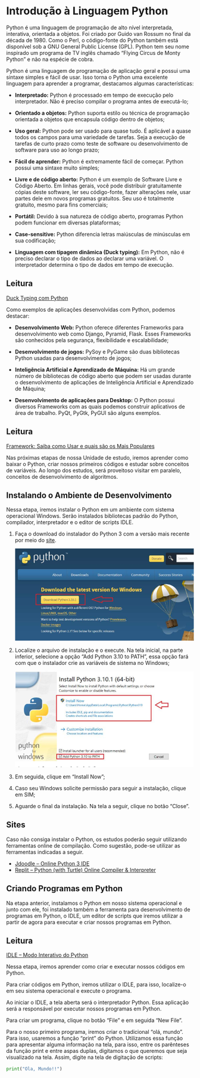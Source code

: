 # Introdução à Linguagem Python

Python é uma linguagem de programação de alto nível interpretada, interativa, orientada a objetos. Foi criado por Guido van Rossum no final da década de 1980. Como o Perl, o código-fonte do Python também está disponível sob a GNU General Public License (GPL). Python tem seu nome inspirado um programa de TV inglês chamado “Flying Circus de Monty Python” e não na espécie de cobra.

Python é uma linguagem de programação de aplicação geral e possui uma sintaxe simples e fácil de usar. Isso torna o Python uma excelente linguagem para aprender a programar, destacamos algumas características:

- **Interpretado:** Python é processado em tempo de execução pelo interpretador. Não é preciso compilar o programa antes de executá-lo;
  
- **Orientado a objetos:** Python suporta estilo ou técnica de programação orientada a objetos que encapsula código dentro de objetos;

- **Uso geral:** Python pode ser usado para quase tudo. É aplicável a quase todos os campos para uma variedade de tarefas. Seja a execução de tarefas de curto prazo como teste de software ou desenvolvimento de software para uso ao longo prazo;

- **Fácil de aprender:** Python é extremamente fácil de começar. Python possui uma sintaxe muito simples;

- **Livre e de código aberto:** Python é um exemplo de Software Livre e Código Aberto. Em linhas gerais, você pode distribuir gratuitamente cópias deste software, ler seu código-fonte, fazer alterações nele, usar partes dele em novos programas gratuitos. Seu uso é totalmente gratuito, mesmo para fins comerciais;

- **Portátil:** Devido à sua natureza de código aberto, programas Python podem funcionar em diversas plataformas;

- **Case-sensitive:** Python diferencia letras maiúsculas de minúsculas em sua codificação;

- **Linguagem com tipagem dinâmica (Duck typing):** Em Python, não é preciso declarar o tipo de dados ao declarar uma variável. O interpretador determina o tipo de dados em tempo de execução.

## Leitura

[Duck Typing com Python](#)

Como exemplos de aplicações desenvolvidas com Python, podemos destacar:

- **Desenvolvimento Web:** Python oferece diferentes Frameworks para desenvolvimento web como Django, Pyramid, Flask. Esses Frameworks são conhecidos pela segurança, flexibilidade e escalabilidade;

- **Desenvolvimento de jogos:** PySoy e PyGame são duas bibliotecas Python usadas para desenvolvimento de jogos;

- **Inteligência Artificial e Aprendizado de Máquina:** Há um grande número de bibliotecas de código aberto que podem ser usadas durante o desenvolvimento de aplicações de Inteligência Artificial e Aprendizado de Máquina;

- **Desenvolvimento de aplicações para Desktop:** O Python possui diversos Frameworks com as quais podemos construir aplicativos de área de trabalho. PyQt, PyGtk, PyGUI são alguns exemplos.

## Leitura

[Framework: Saiba como Usar e quais são os Mais Populares](#)

Nas próximas etapas de nossa Unidade de estudo, iremos aprender como baixar o Python, criar nossos primeiros códigos e estudar sobre conceitos de variáveis. Ao longo dos estudos, será proveitoso visitar em paralelo, conceitos de desenvolvimento de algoritmos.

## Instalando o Ambiente de Desenvolvimento

Nessa etapa, iremos instalar o Python em um ambiente com sistema operacional Windows. Serão instalados bibliotecas padrão do Python, compilador, interpretador e o editor de scripts IDLE.

1. Faça o download do instalador do Python 3 com a versão mais recente por meio do [site](#).

   ![Página de download do Python](../img/img1.png)

2. Localize o arquivo de instalação e o execute. Na tela inicial, na parte inferior, selecione a opção “Add Python 3.10 to PATH”, essa opção fará com que o instalador crie as variáveis de sistema no Windows;

   ![Software de instalação do Python](../img/img2.png)

3. Em seguida, clique em “Install Now”;

4. Caso seu Windows solicite permissão para seguir a instalação, clique em SIM;

5. Aguarde o final da instalação. Na tela a seguir, clique no botão “Close”.

## Sites

Caso não consiga instalar o Python, os estudos poderão seguir utilizando ferramentas online de compilação. Como sugestão, pode-se utilizar as ferramentas indicadas a seguir.

- [Jdoodle – Online Python 3 IDE](#)
- [Replit – Python (with Turtle) Online Compiler & Interpreter](#)

## Criando Programas em Python

Na etapa anterior, instalamos o Python em nosso sistema operacional e junto com ele, foi instalado também a ferramenta para desenvolvimento de programas em Python, o IDLE, um editor de scripts que iremos utilizar a partir de agora para executar e criar nossos programas em Python.

## Leitura

[IDLE – Modo Interativo do Python](#)

Nessa etapa, iremos aprender como criar e executar nossos códigos em Python.

Para criar códigos em Python, iremos utilizar o IDLE, para isso, localize-o em seu sistema operacional e execute o programa.

Ao iniciar o IDLE, a tela aberta será o interpretador Python. Essa aplicação será a responsável por executar nossos programas em Python.

Para criar um programa, clique no botão “File” e em seguida “New File”.

Para o nosso primeiro programa, iremos criar o tradicional “olá, mundo”. Para isso, usaremos a função “print” do Python. Utilizamos essa função para apresentar alguma informação na tela, para isso, entre os parênteses da função print e entre aspas duplas, digitamos o que queremos que seja visualizado na tela. Assim, digite na tela de digitação de scripts:

```python
print("Ola, Mundo!!")
